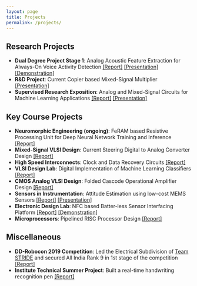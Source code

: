 ```yaml
---
layout: page
title: Projects
permalink: /projects/
---
```



## Research Projects
- **Dual Degree Project Stage 1**: Analog Acoustic Feature Extraction for Always-On Voice Activity Detection [[Report]]({{site.url}}/assets/pdfs/Mihir_DDP_Phase1_Report.pdf) [[Presentation]]({{site.url}}/assets/pdfs/Mihir_DDP_Phase1_PPT.pdf) [[Demonstration]](https://www.youtube.com/watch?v=OAUYkW3h3Hs) 
- **R&D Project**: Current Copier based Mixed-Signal Multiplier [[Presentation]]({{site.url}}/assets/pdfs/EE691_RnD_Project_PPT.pdf)
- **Supervised Research Exposition**: Analog and Mixed-Signal Circuits for Machine Learning Applications [[Report]]({{site.url}}/assets/pdfs/Supervised_Research_Exposition.pdf) [[Presentation]]({{site.url}}/assets/pdfs/SRE_Presentation.pdf)


## Key Course Projects
- **Neuromorphic Engineering (ongoing)**: FeRAM based Resistive Processing Unit for Deep Neural Network Training and Inference [[Report]]({{site.url}}/assets/pdfs/EE746_Project_Stage_1.pdf)
- **Mixed-Signal VLSI Design**: Current Steering Digital to Analog Converter Design [[Report]]({{site.url}}/assets/pdfs/17d070004_Mihir_Anamika_Project_Full.pdf)
- **High Speed Interconnects**: Clock and Data Recovery Circuits [[Report]]({{site.url}}/assets/pdfs/EE800_Assignment_2.pdf)
- **VLSI Design Lab**: Digital Implementation of Machine Learning Classifiers [[Report]]({{site.url}}/assets/pdfs/EE705_Project.pdf)
- **CMOS Analog VLSI Design**: Folded Cascode Operational Amplifier Design [[Report]]({{site.url}}/assets/pdfs/EE618_Project.pdf)
- **Sensors in Instrumentation**: Attitude Estimation using low-cost MEMS Sensors [[Report]]({{site.url}}/assets/pdfs/EE617_Project_Report.pdf) [[Presentation]]({{site.url}}/assets/pdfs/EE617_Project_PPT.pdf)
- **Electronic Design Lab**: NFC based Batter-less Sensor Interfacing Platform [[Report]]({{site.url}}/assets/pdfs/EDL_Documentation.pdf) [[Demonstration]](https://www.youtube.com/watch?v=obhjoxdkVmA) 
- **Microprocessors**: Pipelined RISC Processor Design [[Report]]({{site.url}}/assets/pdfs/EE309_Project_Report.pdf)

## Miscellaneous 
- **DD-Robocon 2019 Competition**: Led the Electrical Subdivision of [Team STRIDE](https://stride.github.io/) and secured All India Rank 9 in 1st stage of the competition [[Report]]({{site.url}}/assets/pdfs/Robocon_IITB.pdf)
- **Institute Technical Summer Project**: Built a real-time handwriting recognition pen [[Report]]({{site.url}}/assets/pdfs/itsp_docs.pdf)
<!-- I'll add details of other projects very soon! -->